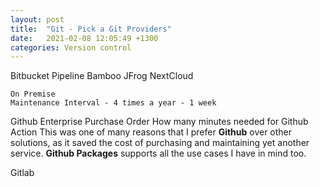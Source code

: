 ```yaml
---
layout: post
title:  "Git - Pick a Git Providers"
date:   2021-02-08 12:05:49 +1300
categories: Version control
---
```



Bitbucket
    Pipeline
    Bamboo
    JFrog
    NextCloud

    On Premise
    Maintenance Interval - 4 times a year - 1 week 

Github Enterprise
    Purchase Order
    How many minutes needed for Github Action
    This was one of many reasons that I prefer **Github** over other solutions, as it saved the cost of purchasing and maintaining yet another service. **Github Packages** supports all the use cases I have in mind too.
    
Gitlab
